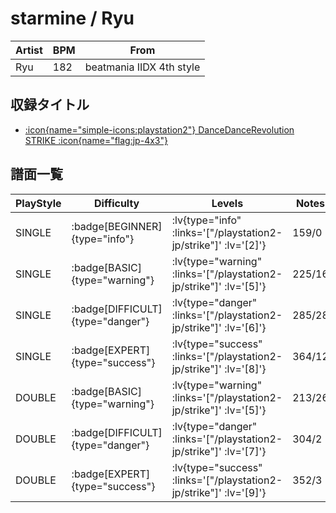 # starmine / Ryu

|Artist|BPM|From|
|------|---|----|
|Ryu|182|beatmania IIDX 4th style|

## 収録タイトル

- [ :icon{name="simple-icons:playstation2"} DanceDanceRevolution STRIKE :icon{name="flag:jp-4x3"} ](/playstation2-jp/strike)

## 譜面一覧

|PlayStyle|Difficulty|Levels|Notes|Movie|
|---------|----------|------|-----|-----|
|SINGLE| :badge[BEGINNER]{type="info"} | :lv{type="info" :links='["/playstation2-jp/strike"]' :lv='[2]'} |159/0||
|SINGLE| :badge[BASIC]{type="warning"} | :lv{type="warning" :links='["/playstation2-jp/strike"]' :lv='[5]'} |225/16||
|SINGLE| :badge[DIFFICULT]{type="danger"} | :lv{type="danger" :links='["/playstation2-jp/strike"]' :lv='[6]'} |285/28||
|SINGLE| :badge[EXPERT]{type="success"} | :lv{type="success" :links='["/playstation2-jp/strike"]' :lv='[8]'} |364/12||
|DOUBLE| :badge[BASIC]{type="warning"} | :lv{type="warning" :links='["/playstation2-jp/strike"]' :lv='[5]'} |213/26||
|DOUBLE| :badge[DIFFICULT]{type="danger"} | :lv{type="danger" :links='["/playstation2-jp/strike"]' :lv='[7]'} |304/2||
|DOUBLE| :badge[EXPERT]{type="success"} | :lv{type="success" :links='["/playstation2-jp/strike"]' :lv='[9]'} |352/3||
